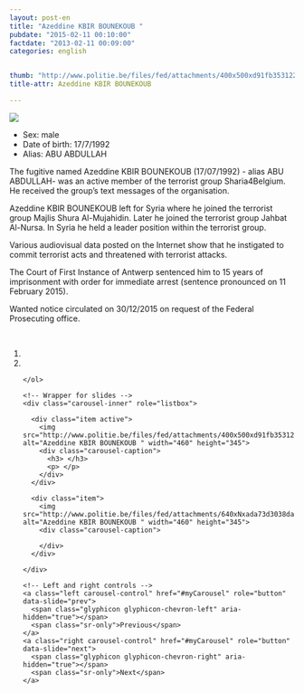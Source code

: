 ```yaml
---
layout: post-en
title: "Azeddine KBIR BOUNEKOUB "
pubdate: "2015-02-11 00:10:00"
factdate: "2013-02-11 00:09:00"
categories: english


thumb: "http://www.politie.be/files/fed/attachments/400x500xd91fb353122f5ba34122652cedaf1799_thumb.jpg.pagespeed.ic.ssopa8_Vxa.jpg"
title-attr: Azeddine KBIR BOUNEKOUB 

---
```


<div class="row">

  <div class="col-xs-12 col-md-4">
         <a class="thumbnail" href="http://www.politie.be/files/fed/attachments/400x500xd91fb353122f5ba34122652cedaf1799_thumb.jpg.pagespeed.ic.ssopa8_Vxa.jpg" title="Azeddine KBIR BOUNEKOUB">
           <img src="http://www.politie.be/files/fed/attachments/400x500xd91fb353122f5ba34122652cedaf1799_thumb.jpg.pagespeed.ic.ssopa8_Vxa.jpg" ></a>  
  </div>
  <div class="col-xs-12 col-md-8">
 
<ul>
<li>Sex: male</li>
<li>Date of birth: 17/7/1992</li>
<li>Alias: ABU ABDULLAH</li>
</ul> 


<p>The fugitive named Azeddine KBIR BOUNEKOUB (17/07/1992) - alias ABU ABDULLAH- was an active member of the terrorist group Sharia4Belgium. He received the group’s text messages of the organisation. </p>
<p>Azeddine KBIR BOUNEKOUB left for Syria where he joined the terrorist group Majlis Shura Al-Mujahidin. Later he joined the terrorist group Jahbat Al-Nursa. In Syria he held a leader position within the terrorist group. </p>
<p>Various audiovisual data posted on the Internet show that he instigated to commit terrorist acts and threatened with terrorist attacks. </p>
<p>The Court of First Instance of Antwerp sentenced him to 15 years of imprisonment with order for immediate arrest (sentence pronounced on 11 February 2015). </p>
<p>Wanted notice circulated on 30/12/2015 on request of the Federal Prosecuting office. 
</p>

<!-- SLIDER -->
<div class="container"  class="col-xs-12 col-md-12">
  <br>
  <div id="myCarousel" class="carousel slide" data-ride="carousel">
    <!-- Indicators -->
    <ol class="carousel-indicators">
      <li data-target="#myCarousel" data-slide-to="0" class="active"></li>
      <li data-target="#myCarousel" data-slide-to="1"></li>

    </ol>

    <!-- Wrapper for slides -->
    <div class="carousel-inner" role="listbox">

      <div class="item active">
        <img src="http://www.politie.be/files/fed/attachments/400x500xd91fb353122f5ba34122652cedaf1799_thumb.jpg.pagespeed.ic.ssopa8_Vxa.jpg" alt="Azeddine KBIR BOUNEKOUB " width="460" height="345">
        <div class="carousel-caption">
          <h3> </h3>
          <p> </p>
        </div>
      </div>

      <div class="item">
        <img src="http://www.politie.be/files/fed/attachments/640xNxada73d3038daa05bdf5e2d4af761acc3_thumb.jpg.pagespeed.ic._0ZUCMEPP3.jpg" alt="Azeddine KBIR BOUNEKOUB " width="460" height="345">
        <div class="carousel-caption">

        </div>
      </div>
  
    </div>

    <!-- Left and right controls -->
    <a class="left carousel-control" href="#myCarousel" role="button" data-slide="prev">
      <span class="glyphicon glyphicon-chevron-left" aria-hidden="true"></span>
      <span class="sr-only">Previous</span>
    </a>
    <a class="right carousel-control" href="#myCarousel" role="button" data-slide="next">
      <span class="glyphicon glyphicon-chevron-right" aria-hidden="true"></span>
      <span class="sr-only">Next</span>
    </a>
  </div>
</div>

  <link rel="stylesheet" href="http://maxcdn.bootstrapcdn.com/bootstrap/3.3.5/css/bootstrap.min.css">
  <script src="https://ajax.googleapis.com/ajax/libs/jquery/1.11.3/jquery.min.js"></script>
  <script src="http://maxcdn.bootstrapcdn.com/bootstrap/3.3.5/js/bootstrap.min.js"></script>
  <!-- SLIDER -->
  
</div>


</div>


